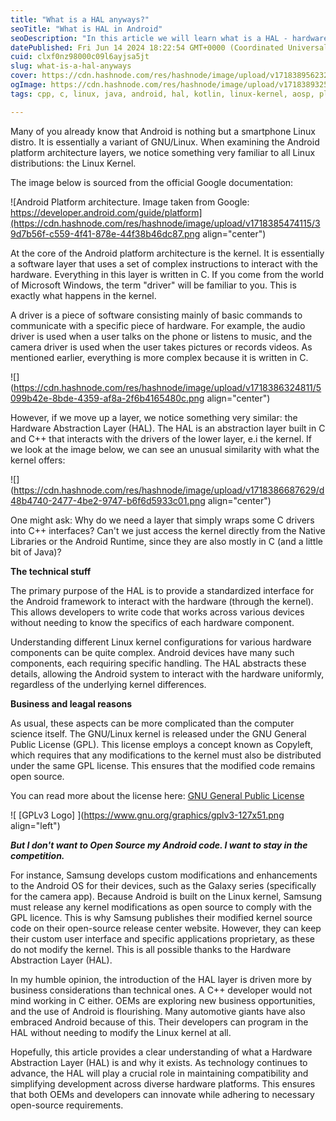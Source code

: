 ```yaml
---
title: "What is a HAL anyways?"
seoTitle: "What is HAL in Android"
seoDescription: "In this article we will learn what is a HAL - hardware abstraction layer and why it exists."
datePublished: Fri Jun 14 2024 18:22:54 GMT+0000 (Coordinated Universal Time)
cuid: clxf0nz98000c09l6ayjsa5jt
slug: what-is-a-hal-anyways
cover: https://cdn.hashnode.com/res/hashnode/image/upload/v1718389562327/28acd5db-dbe9-441b-8d51-351e0eb76070.jpeg
ogImage: https://cdn.hashnode.com/res/hashnode/image/upload/v1718389325134/42c77a8a-dc6d-4311-bc7a-5d8390af7392.jpeg
tags: cpp, c, linux, java, android, hal, kotlin, linux-kernel, aosp, platform-engineering, platform-architecture, hardware-abstraction-layer, android-platform

---
```


Many of you already know that Android is nothing but a smartphone Linux distro. It is essentially a variant of GNU/Linux. When examining the Android platform architecture layers, we notice something very familiar to all Linux distributions: the Linux Kernel.

The image below is sourced from the official Google documentation:

![Android Platform architecture. Image taken from Google: https://developer.android.com/guide/platform](https://cdn.hashnode.com/res/hashnode/image/upload/v1718385474115/39d7b56f-c559-4f41-878e-44f38b46dc87.png align="center")

At the core of the Android platform architecture is the kernel. It is essentially a software layer that uses a set of complex instructions to interact with the hardware. Everything in this layer is written in C. If you come from the world of Microsoft Windows, the term "driver" will be familiar to you. This is exactly what happens in the kernel.

A driver is a piece of software consisting mainly of basic commands to communicate with a specific piece of hardware. For example, the audio driver is used when a user talks on the phone or listens to music, and the camera driver is used when the user takes pictures or records videos. As mentioned earlier, everything is more complex because it is written in C.

![](https://cdn.hashnode.com/res/hashnode/image/upload/v1718386324811/5099b42e-8bde-4359-af8a-2f6b4165480c.png align="center")

However, if we move up a layer, we notice something very similar: the Hardware Abstraction Layer (HAL). The HAL is an abstraction layer built in C and C++ that interacts with the drivers of the lower layer, e.i the kernel. If we look at the image below, we can see an unusual similarity with what the kernel offers:

![](https://cdn.hashnode.com/res/hashnode/image/upload/v1718386687629/d48b4740-2477-4be2-9747-b6f6d5933c01.png align="center")

One might ask: Why do we need a layer that simply wraps some C drivers into C++ interfaces? Can't we just access the kernel directly from the Native Libraries or the Android Runtime, since they are also mostly in C (and a little bit of Java)?

**The technical stuff**

The primary purpose of the HAL is to provide a standardized interface for the Android framework to interact with the hardware (through the kernel). This allows developers to write code that works across various devices without needing to know the specifics of each hardware component.

Understanding different Linux kernel configurations for various hardware components can be quite complex. Android devices have many such components, each requiring specific handling. The HAL abstracts these details, allowing the Android system to interact with the hardware uniformly, regardless of the underlying kernel differences.

**Business and leagal reasons**

As usual, these aspects can be more complicated than the computer science itself. The GNU/Linux kernel is released under the GNU General Public License (GPL). This license employs a concept known as Copyleft, which requires that any modifications to the kernel must also be distributed under the same GPL license. This ensures that the modified code remains open source.

You can read more about the license here: [GNU General Public License](https://www.gnu.org/licenses/gpl-3.0.en.html)

![ [GPLv3 Logo] ](https://www.gnu.org/graphics/gplv3-127x51.png align="left")

***But I don't want to Open Source my Android code. I want to stay in the competition.***

For instance, Samsung develops custom modifications and enhancements to the Android OS for their devices, such as the Galaxy series (specifically for the camera app). Because Android is built on the Linux kernel, Samsung must release any kernel modifications as open source to comply with the GPL licence. This is why Samsung publishes their modified kernel source code on their open-source release center website. However, they can keep their custom user interface and specific applications proprietary, as these do not modify the kernel. This is all possible thanks to the Hardware Abstraction Layer (HAL).

In my humble opinion, the introduction of the HAL layer is driven more by business considerations than technical ones. A C++ developer would not mind working in C either. OEMs are exploring new business opportunities, and the use of Android is flourishing. Many automotive giants have also embraced Android because of this. Their developers can program in the HAL without needing to modify the Linux kernel at all.

Hopefully, this article provides a clear understanding of what a Hardware Abstraction Layer (HAL) is and why it exists. As technology continues to advance, the HAL will play a crucial role in maintaining compatibility and simplifying development across diverse hardware platforms. This ensures that both OEMs and developers can innovate while adhering to necessary open-source requirements.